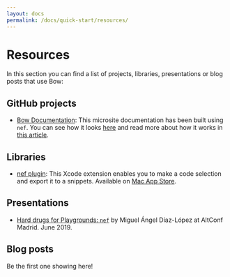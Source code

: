 ```yaml
---
layout: docs
permalink: /docs/quick-start/resources/
---
```


# Resources
 
 In this section you can find a list of projects, libraries, presentations or blog posts that use Bow:
 
## GitHub projects
 
 - [Bow Documentation](https://github.com/bow-swift/bow/tree/master/contents): This microsite documentation has been built using `nef`. You can see how it looks [here](https://bow-swift.io/docs) and read more about how it works in [this article](https://www.47deg.com/blog/nef-announcement/).
 
## Libraries
 
- [nef plugin](https://github.com/bow-swift/nef-plugin): This Xcode extension enables you to make a code selection and export it to a snippets. Available on [Mac App Store](https://apps.apple.com/app/nef/id1479391704?mt=8).
 
## Presentations
 
 - [Hard drugs for Playgrounds: `nef`](https://altconf.miguelangel.me) by Miguel Ángel Díaz-López at AltConf Madrid. June 2019.
 
## Blog posts
 
 Be the first one showing here!
 
